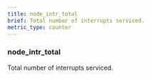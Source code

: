 ```yaml
---
title: node_intr_total
brief: Total number of interrupts serviced.
metric_type: counter
---
```

### node_intr_total

Total number of interrupts serviced.